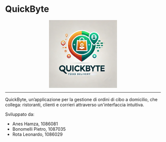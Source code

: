# QuickByte
<p align="center">
  <img src="docs/images/LogoQuickByte.webp" alt="Logo QuickByte" width="220px" align="center">
<p>

-----------

QuickByte, un’applicazione per la gestione di ordini di cibo a domicilio, che collega: ristoranti, clienti e corrieri attraverso un'interfaccia intuitiva.

Sviluppato da:
- Anes Hamza, 1086081
- Bonomelli Pietro, 1087035
- Rota Leonardo, 1086029
